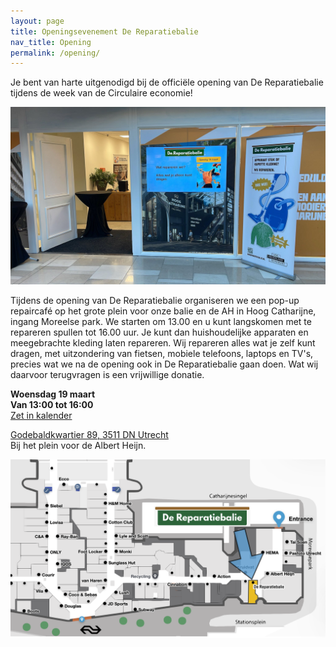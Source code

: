 ```yaml
---
layout: page
title: Openingsevenement De Reparatiebalie
nav_title: Opening
permalink: /opening/
---
```


Je bent van harte uitgenodigd bij de officiële opening van De Reparatiebalie tijdens de week van de Circulaire economie!

<img src="/assets/open_deur.jpeg" alt="Deuren open" />

Tijdens de opening van De Reparatiebalie organiseren we een pop-up repaircafé op het grote plein voor onze balie en de AH in Hoog Catharijne, ingang Moreelse park. We starten om 13.00 en u kunt langskomen met te repareren spullen tot 16.00 uur.
Je kunt dan huishoudelijke apparaten en meegebrachte kleding laten repareren. Wij repareren alles wat je zelf kunt dragen, met uitzondering van fietsen,
mobiele telefoons, laptops en TV's, precies wat we na de opening ook in De Reparatiebalie gaan doen. Wat wij daarvoor terugvragen is een vrijwillige donatie.

**Woensdag 19 maart**  
**Van 13:00 tot 16:00**  
[Zet in kalender](/assets/opening_uitnodiging.ics)

[Godebaldkwartier 89, 3511 DN Utrecht](https://maps.app.goo.gl/NNqvhNuKh5XBKmkT9)  
Bij het plein voor de Albert Heijn.  

![Plattegrond Hoog Catharijne](/assets/plattegrond_hc2.png)
